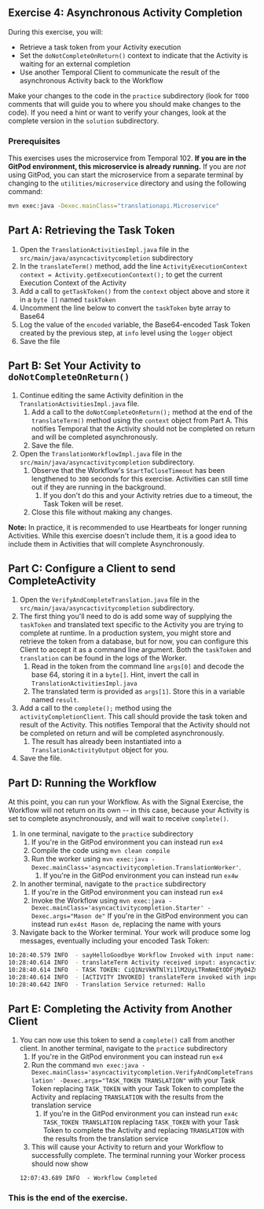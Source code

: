 ## Exercise 4: Asynchronous Activity Completion

During this exercise, you will:

- Retrieve a task token from your Activity execution
- Set the `doNotCompleteOnReturn()` context to indicate that the Activity is waiting for an external completion
- Use another Temporal Client to communicate the result of the asynchronous Activity back to the Workflow

Make your changes to the code in the `practice` subdirectory (look for `TODO` comments that will guide you to where you should make changes to the code). If you need a hint or want to verify your changes, look at the complete version in the `solution` subdirectory.

### Prerequisites
This exercises uses the microservice from Temporal 102. **If you are in the GitPod 
environment, this microservice is already running.** If you are _not_ using 
GitPod, you can start the microservice from a separate terminal by changing to
the `utilities/microservice` directory and using the following command:

```bash
mvn exec:java -Dexec.mainClass="translationapi.Microservice"
```

## Part A: Retrieving the Task Token

1. Open the `TranslationActivitiesImpl.java` file in the `src/main/java/asyncactivitycompletion` subdirectory
1. In the `translateTerm()` method, add the line `ActivityExecutionContext context = Activity.getExecutionContext();` to get the current Execution Context of the Activity
1. Add a call to `getTaskToken()` from the `context` object above and store it in a `byte []` named `taskToken`
1. Uncomment the line below to convert the `taskToken` byte array to Base64
1. Log the value of the `encoded` variable, the Base64-encoded Task Token created by the previous step, at `info` level using the `logger` object
1. Save the file

## Part B: Set Your Activity to `doNotCompleteOnReturn()`

1. Continue editing the same Activity definition in the `TranslationActivitiesImpl.java` file.
   1. Add a call to the `doNotCompleteOnReturn();` method at the end of the `translateTerm()` method using the `context` object from Part A. This notifies Temporal that the Activity should not be completed on return and will be completed asynchronously.
   1. Save the file.
1. Open the `TranslationWorkflowImpl.java` file in the `src/main/java/asyncactivitycompletion` subdirectory.
   1. Observe that the Workflow's `StartToCloseTimeout` has been lengthened to `300` seconds for this exercise. Activities can still time out if they are running in the background.
      1. If you don't do this and your Activity retries due to a timeout, the Task Token will be reset.
   1. Close this file without making any changes.

**Note:** In practice, it is recommended to use Heartbeats for longer running 
Activities. While this exercise doesn't include them, it is a good idea to
include them in Activities that will complete Asynchronously.

## Part C: Configure a Client to send CompleteActivity

1. Open the `VerifyAndCompleteTranslation.java` file in the `src/main/java/asyncactivitycompletion` subdirectory.
1. The first thing you'll need to do is add some way of supplying the `taskToken` and translated text specific to the Activity you are trying to complete at runtime. In a production system, you might store and retrieve the token from a database, but for now, you can configure this Client to accept it as a command line argument. Both the `taskToken` and `translation` can be found in the logs of the Worker.
   1. Read in the token from the command line `args[0]` and decode the base 64, storing it in a `byte[]`. Hint, invert the call in `TranslationActivitiesImpl.java`
   1. The translated term is provided as `args[1]`. Store this in a variable named `result`.
1. Add a call to the `complete();` method using the `activityCompletionClient`. This call should provide the task token and result of the Activity. This notifies Temporal that the Activity should not be completed on return and will be completed asynchronously.
   1. The result has already been instantiated into a `TranslationActivityOutput` object for you.
1. Save the file.

## Part D: Running the Workflow

At this point, you can run your Workflow. As with the Signal Exercise, the Workflow will not return on its own -- in this case, because your Activity is set to complete asynchronously, and will wait to receive `complete()`.

1. In one terminal, navigate to the `practice` subdirectory
   1. If you're in the GitPod environment you can instead run `ex4`
   1. Compile the code using `mvn clean compile`
   1. Run the worker using `mvn exec:java -Dexec.mainClass='asyncactivitycompletion.TranslationWorker'`.
      1. If you're in the GitPod environment you can instead run `ex4w`
1. In another terminal, navigate to the `practice` subdirectory
   1. If you're in the GitPod environment you can instead run `ex4`
   1. Invoke the Workflow using `mvn exec:java -Dexec.mainClass='asyncactivitycompletion.Starter' -Dexec.args="Mason de"`
      If you're in the GitPod environment you can instead run `ex4st Mason de`, replacing the name with yours
1. Navigate back to the Worker terminal. Your work will produce some log messages, eventually including your encoded Task Token:

```bash
10:28:40.579 INFO  - sayHelloGoodbye Workflow Invoked with input name: Mason language code: de
10:28:40.614 INFO  - translateTerm Activity received input: asyncactivitycompletion.model.TranslationActivityInput@394250e6
10:28:40.614 INFO  - TASK TOKEN: CiQ1NzVkNTNlYi1lM2UyLTRmNmEtODFjMy04ZmY0NmJiYjJjOWYSFHRyYW5zbGF0aW9uLXdvcmtmbG93GiQ0OWQ5NjgyOC1iYmJkLTQ5MjMtOTE4Mi00MWY2YmFlNjI4YzEgBSgBMiRlNGJmZmJhMC1jNGJhLTM1MDgtYThkYS01MjgwYjNjMzVkZmJCDVRyYW5zbGF0ZVRlcm1KCAgBEJuAQBgB
10:28:40.614 INFO  - [ACTIVITY INVOKED] translateTerm invoked with input term: hello language code: de
10:28:40.642 INFO  - Translation Service returned: Hallo
```

## Part E: Completing the Activity from Another Client

1. You can now use this token to send a `complete()` call from another client. In another terminal, navigate to the `practice` subdirectory
   1. If you're in the GitPod environment you can instead run `ex4`
   1. Run the command `mvn exec:java -Dexec.mainClass='asyncactivitycompletion.VerifyAndCompleteTranslation' -Dexec.args="TASK_TOKEN TRANSLATION"` with your Task Token replacing `TASK_TOKEN` with your Task Token to complete the Activity and replacing `TRANSLATION` with the results from the translation service
      1. If you're in the GitPod environment you can instead run `ex4c TASK_TOKEN TRANSLATION` replacing `TASK_TOKEN` with your Task Token to complete the Activity and replacing `TRANSLATION` with the results from the translation service
   1. This will cause your Activity to return and your Workflow to successfully complete. The terminal running your Worker process should now show
   ```
   12:07:43.689 INFO  - Workflow Completed
   ```

### This is the end of the exercise.
